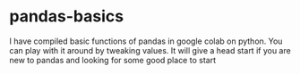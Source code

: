 # pandas-basics
I have compiled basic functions of pandas in google colab on python. You can play with it around by tweaking values. It will give a head start if you are new to pandas and looking for some good place to start
